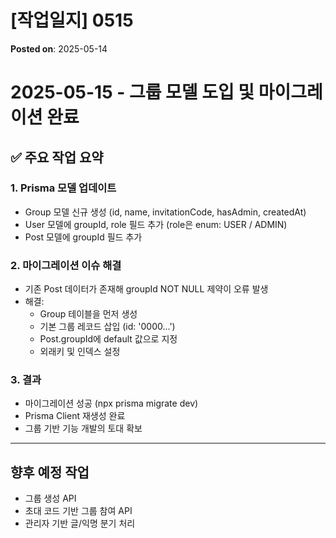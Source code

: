 # [작업일지] 0515
**Posted on**: 2025-05-14

<h1>  2025-05-15 - 그룹 모델 도입 및 마이그레이션 완료</h1>
<h2>✅ 주요 작업 요약</h2>
<h3>1. Prisma 모델 업데이트</h3>
<ul>
<li>Group 모델 신규 생성 (id, name, invitationCode, hasAdmin, createdAt)</li>
<li>User 모델에 groupId, role 필드 추가 (role은 enum: USER / ADMIN)</li>
<li>Post 모델에 groupId 필드 추가</li>
</ul>
<h3>2. 마이그레이션 이슈 해결</h3>
<ul>
<li>기존 Post 데이터가 존재해 groupId NOT NULL 제약이 오류 발생</li>
<li>해결:
<ul>
<li>Group 테이블을 먼저 생성</li>
<li>기본 그룹 레코드 삽입 (id: '0000...')</li>
<li>Post.groupId에 default 값으로 지정</li>
<li>외래키 및 인덱스 설정</li>
</ul>
</li>
</ul>
<h3>3. 결과</h3>
<ul>
<li>마이그레이션 성공 (npx prisma migrate dev)</li>
<li>Prisma Client 재생성 완료</li>
<li>그룹 기반 기능 개발의 토대 확보</li>
</ul>
<hr />
<h2>  향후 예정 작업</h2>
<ul>
<li>그룹 생성 API</li>
<li>초대 코드 기반 그룹 참여 API</li>
<li>관리자 기반 글/익명 분기 처리<br /><br /></li>
</ul>